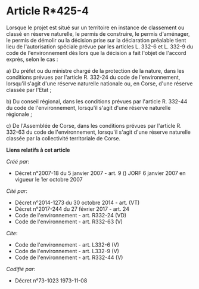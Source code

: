 # Article R*425-4

Lorsque le projet est situé sur un territoire en instance de classement ou classé en réserve naturelle, le permis de
construire, le permis d'aménager, le permis de démolir ou la décision prise sur la déclaration préalable tient lieu de
l'autorisation spéciale prévue par les articles L. 332-6 et L. 332-9 du code de l'environnement dès lors que la décision a
fait l'objet de l'accord exprès, selon le cas : 

a) Du préfet ou du ministre chargé de la protection de la nature, dans les conditions prévues par l'article R. 332-24 du code
de l'environnement, lorsqu'il s'agit d'une réserve naturelle nationale ou, en Corse, d'une réserve classée par l'Etat ; 

b) Du conseil régional, dans les conditions prévues par l'article R. 332-44 du code de l'environnement, lorsqu'il s'agit
d'une réserve naturelle régionale ; 

c) De l'Assemblée de Corse, dans les conditions prévues par l'article R. 332-63 du code de l'environnement, lorsqu'il s'agit
d'une réserve naturelle classée par la collectivité territoriale de Corse.

**Liens relatifs à cet article**

_Créé par_:

  - Décret n°2007-18 du 5 janvier 2007 - art. 9 () JORF 6 janvier 2007 en vigueur le 1er octobre 2007

_Cité par_:

  - Décret n°2014-1273 du 30 octobre 2014 - art. (VT)
  - Décret n°2017-244 du 27 février 2017 - art. 24
  - Code de l'environnement - art. R332-24 (VD)
  - Code de l'environnement - art. R332-63 (V)

_Cite_:

  - Code de l'environnement - art. L332-6 (V)
  - Code de l'environnement - art. L332-9 (V)
  - Code de l'environnement - art. R332-44 (V)

_Codifié par_:

  - Décret n°73-1023 1973-11-08
